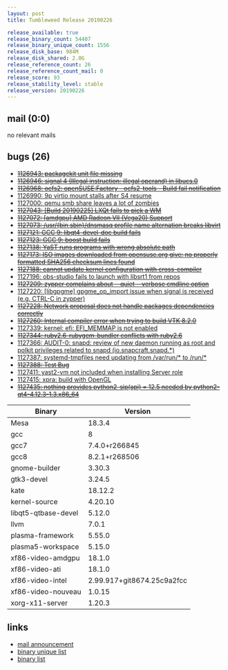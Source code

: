 ```yaml
---
layout: post
title: Tumbleweed Release 20190226

release_available: true
release_binary_count: 54407
release_binary_unique_count: 1556
release_disk_base: 984M
release_disk_shared: 2.0G
release_reference_count: 26
release_reference_count_mail: 0
release_score: 93
release_stability_level: stable
release_version: 20190226
---
```


## mail (0:0)

no relevant mails

## bugs (26)

<!--more-->

- ~~[1126943: packagekit unit file missing](https://bugzilla.opensuse.org/show_bug.cgi?id=1126943)~~
- ~~[1126946: signal 4 (Illegal instruction: illegal operand) in libucs.0](https://bugzilla.opensuse.org/show_bug.cgi?id=1126946)~~
- ~~[1126968: ocfs2: openSUSE:Factory - ocfs2-tools - Build fail notification](https://bugzilla.opensuse.org/show_bug.cgi?id=1126968)~~
- [1126990: 9p virtio mount stalls after S4 resume](https://bugzilla.opensuse.org/show_bug.cgi?id=1126990)
- [1127000: qemu smb share leaves a lot of zombies](https://bugzilla.opensuse.org/show_bug.cgi?id=1127000)
- ~~[1127043: \[Build 20190225\] LXQt fails to pick a WM](https://bugzilla.opensuse.org/show_bug.cgi?id=1127043)~~
- ~~[1127072: \[amdgpu\] AMD Radeon VII (Vega20) Support](https://bugzilla.opensuse.org/show_bug.cgi?id=1127072)~~
- ~~[1127073: /usr/{bin,sbin}/dnsmasq profile name alternation breaks libvirt](https://bugzilla.opensuse.org/show_bug.cgi?id=1127073)~~
- ~~[1127121: GCC 9:  libqt4-devel-doc build fails](https://bugzilla.opensuse.org/show_bug.cgi?id=1127121)~~
- ~~[1127123: GCC 9: boost build fails](https://bugzilla.opensuse.org/show_bug.cgi?id=1127123)~~
- ~~[1127138: YaST runs programs with wrong absolute path](https://bugzilla.opensuse.org/show_bug.cgi?id=1127138)~~
- ~~[1127173: ISO images downloaded from opensuse.org give: no properly formatted SHA256 checksum lines found](https://bugzilla.opensuse.org/show_bug.cgi?id=1127173)~~
- ~~[1127188: cannot update kernel configuration with cross-compiler](https://bugzilla.opensuse.org/show_bug.cgi?id=1127188)~~
- [1127196: obs-studio fails to launch with libsrt1 from repos](https://bugzilla.opensuse.org/show_bug.cgi?id=1127196)
- ~~[1127209: zypper complains about --quiet --verbose cmdline option](https://bugzilla.opensuse.org/show_bug.cgi?id=1127209)~~
- [1127220: \[libgpgme\] gpgme_op_import issue when signal is received (e.g. CTRL-C in zypper)](https://bugzilla.opensuse.org/show_bug.cgi?id=1127220)
- ~~[1127228: Network proposal does not handle packages dependencies correctly](https://bugzilla.opensuse.org/show_bug.cgi?id=1127228)~~
- ~~[1127260: Internal compiler error when trying to build VTK 8.2.0](https://bugzilla.opensuse.org/show_bug.cgi?id=1127260)~~
- [1127339: kernel: efi: EFI_MEMMAP is not enabled](https://bugzilla.opensuse.org/show_bug.cgi?id=1127339)
- ~~[1127344: ruby2.6-rubygem-bundler conflicts with ruby2.6](https://bugzilla.opensuse.org/show_bug.cgi?id=1127344)~~
- [1127366: AUDIT-0: snapd: review of new daemon running as root and polkit privileges related to snapd (io.snapcraft.snapd.*)](https://bugzilla.opensuse.org/show_bug.cgi?id=1127366)
- [1127387: systemd-tmpfiles need updating from /var/run/* to /run/*](https://bugzilla.opensuse.org/show_bug.cgi?id=1127387)
- ~~[1127388: Test Bug](https://bugzilla.opensuse.org/show_bug.cgi?id=1127388)~~
- [1127411: yast2-vm not included when installing Server role](https://bugzilla.opensuse.org/show_bug.cgi?id=1127411)
- [1127415: xpra: build with OpenGL](https://bugzilla.opensuse.org/show_bug.cgi?id=1127415)
- ~~[1127435: nothing provides python2-sip(api) = 12.5 needed by python2-qt4-4.12.3-1.3.x86_64](https://bugzilla.opensuse.org/show_bug.cgi?id=1127435)~~

Binary | Version
--- | ---
Mesa | 18.3.4
gcc | 8
gcc7 | 7.4.0+r266845
gcc8 | 8.2.1+r268506
gnome-builder | 3.30.3
gtk3-devel | 3.24.5
kate | 18.12.2
kernel-source | 4.20.10
libqt5-qtbase-devel | 5.12.0
llvm | 7.0.1
plasma-framework | 5.55.0
plasma5-workspace | 5.15.0
xf86-video-amdgpu | 18.1.0
xf86-video-ati | 18.1.0
xf86-video-intel | 2.99.917+git8674.25c9a2fcc
xf86-video-nouveau | 1.0.15
xorg-x11-server | 1.20.3

## links

- [mail announcement](https://lists.opensuse.org/opensuse-factory/2019-02/msg00596.html)
- [binary unique list](http://download.tumbleweed.boombatower.com/20190226/rpm.unique.list)
- [binary list](http://download.tumbleweed.boombatower.com/20190226/rpm.list)
